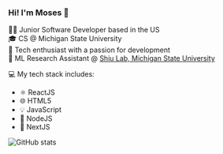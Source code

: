 <!-- Level 1: Simple bio and stats -->

### Hi! I'm Moses 👋

👨‍💻 Junior Software Developer based in the US <br>
🎓 CS @ Michigan State University <br>
🚀 Tech enthusiast with a passion for development <br>
🤖 ML Research Assistant @ [Shiu Lab, Michigan State University](https://shiulab.github.io/index.html) <br>

💻 My tech stack includes:
- ⚛️ ReactJS
- 🌐 HTML5
- 💡 JavaScript
- 🌳 NodeJS
- 🔮 NextJS

<!-- GitHub stats from https://github.com/anuraghazra/github-readme-stats -->
![GitHub stats](https://github-readme-stats.vercel.app/api?username=barnie-moses&count_private=true&show_icons=true&theme=radical&hide_rank=false)
